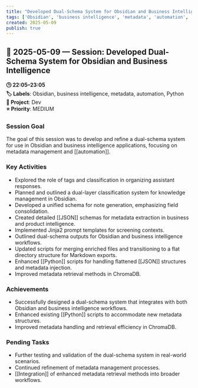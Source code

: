 ```yaml
---
title: "Developed Dual-Schema System for Obsidian and Business Intelligence"
tags: ['Obsidian', 'business intelligence', 'metadata', 'automation', 'Python']
created: 2025-05-09
publish: true
---
```


## 📅 2025-05-09 — Session: Developed Dual-Schema System for Obsidian and Business Intelligence

**🕒 22:05–23:05**  
**🏷️ Labels**: Obsidian, business intelligence, metadata, automation, Python  
**📂 Project**: Dev  
**⭐ Priority**: MEDIUM  


### Session Goal
The goal of this session was to develop and refine a dual-schema system for use in Obsidian and business intelligence applications, focusing on metadata management and [[automation]].

### Key Activities
- Explored the role of tags and classification in organizing assistant responses.
- Planned and outlined a dual-layer classification system for knowledge management in Obsidian.
- Developed a unified schema for note generation, emphasizing field consolidation.
- Created detailed [[JSON]] schemas for metadata extraction in business and product intelligence.
- Implemented Jinja2 prompt templates for screening contexts.
- Outlined dual-schema outputs for Obsidian and business intelligence workflows.
- Updated scripts for merging enriched files and transitioning to a flat directory structure for Markdown exports.
- Enhanced [[Python]] scripts for handling flattened [[JSON]] structures and metadata injection.
- Improved metadata retrieval methods in ChromaDB.

### Achievements
- Successfully designed a dual-schema system that integrates with both Obsidian and business intelligence workflows.
- Enhanced existing [[Python]] scripts to accommodate new metadata structures.
- Improved metadata handling and retrieval efficiency in ChromaDB.

### Pending Tasks
- Further testing and validation of the dual-schema system in real-world scenarios.
- Continued refinement of metadata management processes.
- [[Integration]] of enhanced metadata retrieval methods into broader workflows.
